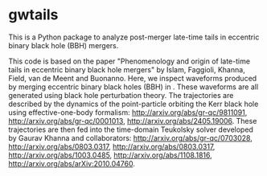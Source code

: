 # gwtails

This is a Python package to analyze post-merger late-time tails in eccentric binary black hole (BBH) mergers. 

This code is based on the paper "Phenomenology and origin of late-time tails in eccentric binary black hole mergers" by Islam, Faggioli, Khanna, Field, van de Meent and Buonanno. Here, we inspect waveforms produced by merging eccentric binary black holes (BBH) in . These waveforms are all generated using black hole perturbation theory. The trajectories are described by the dynamics of the point-particle orbiting the Kerr black hole using effective-one-body formalism: http://arxiv.org/abs/gr-qc/9811091, http://arxiv.org/abs/gr-qc/0001013, http://arxiv.org/abs/2405.19006. These trajectories are then fed into the time-domain Teukolsky solver developed by Gaurav Khanna and collaborators: http://arxiv.org/abs/gr-qc/0703028, http://arxiv.org/abs/0803.0317, http://arxiv.org/abs/0803.0317, http://arxiv.org/abs/1003.0485, http://arxiv.org/abs/1108.1816, http://arxiv.org/abs/arXiv:2010.04760.
